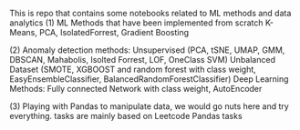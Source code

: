This is repo that contains some notebooks related to ML methods and data analytics
(1) ML Methods that have been implemented from scratch
  K-Means, PCA, IsolatedForrest, Gradient Boosting
  
(2) Anomaly detection methods:
  Unsupervised (PCA, tSNE, UMAP, GMM, DBSCAN, Mahabolis, Isolted Forrest, LOF, OneClass SVM)
  Unbalanced Dataset (SMOTE, XGBOOST and random forest with class weight, EasyEnsembleClassifier, BalancedRandomForestClassifier)
  Deep Learning Methods: Fully connected Network with class weight, AutoEncoder
  
(3) Playing with Pandas to manipulate data, we would go nuts here and try everything. 
tasks are mainly based on Leetcode Pandas tasks

